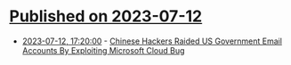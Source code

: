 # [Published on 2023-07-12](index.md)

* [2023-07-12, 17:20:00](https://it.slashdot.org/story/23/07/12/1353223/chinese-hackers-raided-us-government-email-accounts-by-exploiting-microsoft-cloud-bug?utm_source=rss1.0mainlinkanon&utm_medium=feed) - [Chinese Hackers Raided US Government Email Accounts By Exploiting Microsoft Cloud Bug](https://it.slashdot.org/story/23/07/12/1353223/chinese-hackers-raided-us-government-email-accounts-by-exploiting-microsoft-cloud-bug?utm_source=rss1.0mainlinkanon&utm_medium=feed)
